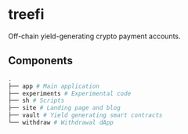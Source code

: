 # treefi

Off-chain yield-generating crypto payment accounts.

## Components

```bash
.
├── app # Main application
├── experiments # Experimental code
├── sh # Scripts
├── site # Landing page and blog
├── vault # Yield generating smart contracts
└── withdraw # Withdrawal dApp
```
